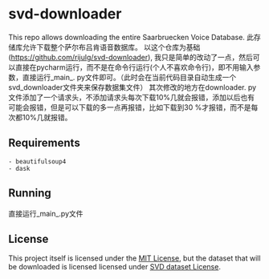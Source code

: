 # svd-downloader

This repo allows downloading the entire Saarbruecken Voice Database.
此存储库允许下载整个萨尔布吕肯语音数据库。
以这个仓库为基础 (https://github.com/rijulg/svd-downloader), 
我只是简单的改动了一点，然后可以直接在pycharm运行，而不是在命令行运行(个人不喜欢命令行)，即不用输入参数，直接运行_main_.
py文件即可。（此时会在当前代码目录自动生成一个svd_downloader文件夹来保存数据集文件）
其次修改的地方在downloader.
py文件添加了一个请求头，不添加请求头每次下载10%几就会报错，添加以后也有可能会报错，但是可以下载的多一点再报错，比如下载到30
%才报错，而不是每次都10%几就报错。
## Requirements

    - beautifulsoup4
    - dask

## Running
直接运行_main_.py文件


## License

This project itself is licensed under the [MIT License](./LICENSE), but the dataset that will be downloaded is licensed licensed under [SVD dataset License](LICENSE).
